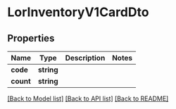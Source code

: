 # LorInventoryV1CardDto

## Properties
Name | Type | Description | Notes
------------ | ------------- | ------------- | -------------
**code** | **string** |  | 
**count** | **string** |  | 

[[Back to Model list]](../README.md#documentation-for-models) [[Back to API list]](../README.md#documentation-for-api-endpoints) [[Back to README]](../README.md)


